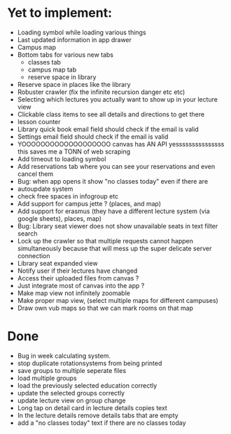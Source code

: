 # Yet to implement:
- Loading symbol while loading various things
- Last updated information in app drawer
- Campus map
- Bottom tabs for various new tabs
    - classes tab
    - campus map tab
    - reserve space in library
- Reserve space in places like the library
- Robuster crawler (fix the infinite recursion danger etc etc)
- Selecting which lectures you actually want to show up in your lecture view
- Clickable class items to see all details and directions to get there
- lesson counter
- Library quick book email field should check if the email is valid
- Settings email field should check if the email is valid
- YOOOOOOOOOOOOOOOOOOO canvas has AN API yesssssssssssssss this saves me a TONN of web scraping
- Add timeout to loading symbol 
- Add reservations tab where you can see your reservations and even cancel them
- Bug: when app opens it show "no classes today" even if there are
- autoupdate system
- check free spaces in infogroup etc
- Add support for campus jette ? (places, and map)
- Add support for erasmus (they have a different lecture system (via google sheets),
places, map)
- Bug: Library seat viewer does not show unavailable seats in text filter search
- Lock up the crawler so that multiple requests cannot happen simultaneously because
that will mess up the super delicate server connection 
- Library seat expanded view
- Notify user if their lectures have changed
- Access their uploaded files from canvas ?
- Just integrate most of canvas into the app ?
- Make map view not infinitely zoomable
- Make proper map view, (select multiple maps for different campuses)
- Draw own vub maps so that we can mark rooms on that map

# Done
- Bug in week calculating system.
- stop duplicate rotationsystems from being printed
- save groups to multiple seperate files 
- load multiple groups
- load the previously selected education correctly
- update the selected groups correctly
- update lecture view on group change 
- Long tap on detail card in lecture details copies text
- In the lecture details remove details tabs that are empty
- add a "no classes today" text if there are no classes today